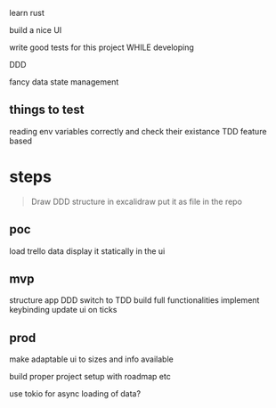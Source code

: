 


learn rust

build a nice UI

write good tests for this project WHILE developing

DDD

fancy data state management


## things to test

reading env variables correctly and check their existance
TDD
feature based

# steps

> Draw DDD structure in excalidraw
put it as file in the repo


## poc

load trello data
display it statically in the ui

## mvp

structure app
  DDD
switch to TDD
build full functionalities
  implement keybinding
update ui on ticks

## prod

make adaptable ui to sizes and info available

build proper project setup with roadmap etc

use tokio for async loading of data?
